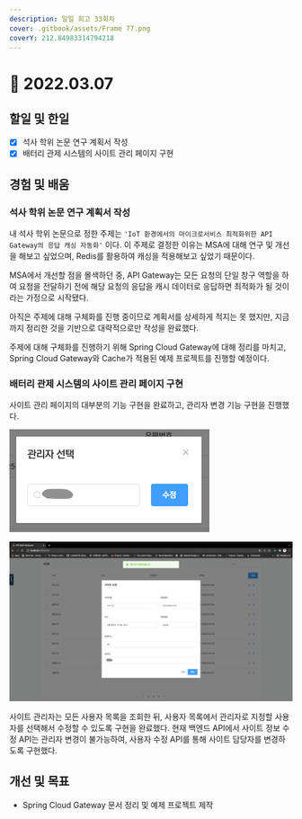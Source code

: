 ```yaml
---
description: 일일 회고 33회차
cover: .gitbook/assets/Frame 77.png
coverY: 212.84983314794218
---
```


# 🙂 2022.03.07

## 할일 및 한일

* [x] 석사 학위 논문 연구 계획서 작성
* [x] 배터리 관제 시스템의 사이트 관리 페이지 구현

## 경험 및 배움

### 석사 학위 논문 연구 계획서 작성

내 석사 학위 논문으로 정한 주제는 `'IoT 환경에서의 마이크로서비스 최적화위한 API Gateway의 응답 캐싱 자동화'` 이다. 이 주제로 결정한 이유는 MSA에 대해 연구 및 개선을 해보고 싶었으며, Redis를 활용하여 캐싱을 적용해보고 싶었기 때문이다.&#x20;

MSA에서 개선할 점을 몰색하던 중, API Gateway는 모든 요청의 단일  창구 역할을 하여 요청을 전달하기 전에 해당 요청의 응답을 캐시 데이터로 응답하면 최적화가 될 것이라는 가정으로 시작됐다.

아직은 주제에 대해 구체화를 진행 중이므로 계획서를 상세하게 적지는 못 했지만, 지금까지 정리한 것을 기반으로 대략적으로만 작성을 완료했다.

주제에 대해 구체화를 진행하기 위해 Spring Cloud Gateway에 대해 정리를 마치고, Spring Cloud Gateway와 Cache가 적용된 예제 프로젝트를 진행할 예정이다.



### 배터리 관제 시스템의 사이트 관리 페이지 구현

사이트 관리 페이지의 대부분의 기능 구현을 완료하고, 관리자 변경 기능 구현을 진행했다.

![사이트 관리자 변경 기능 구현](<.gitbook/assets/Screen Shot 2022-03-08 at 1.27.11 PM.png>)



![사이트 관리자 변경 완료](<.gitbook/assets/Screen Shot 2022-03-08 at 1.29.50 PM.png>)



사이트 관리자는 모든 사용자 목록을 조회한 뒤, 사용자 목록에서 관리자로 지정할 사용자를 선택해서 수정할 수 있도록 구현을 완료했다. 현재 백엔드 API에서 사이트 정보 수정 API는 관리자 변경이 불가능하여, 사용자 수정 API를 통해 사이트 담당자를 변경하도록 구현했다.

## 개선 및 목표

* Spring Cloud Gateway 문서 정리 및 예제 프로젝트 제작

